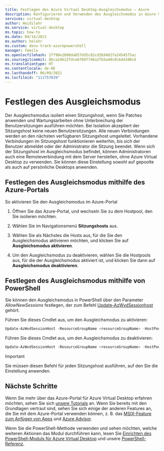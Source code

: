 ```yaml
---
title: Festlegen des Azure Virtual Desktop-Ausgleichsmodus – Azure
description: Konfigurieren und Verwenden des Ausgleichsmodus in Azure Virtual Desktop.
services: virtual-desktop
author: Heidilohr
ms.service: virtual-desktop
ms.topic: how-to
ms.date: 04/14/2021
ms.author: helohr
ms.custom: devx-track-azurepowershell
manager: femila
ms.openlocfilehash: 2ff90e2800da857dd5c82cd3b9402fa2454575ac
ms.sourcegitcommit: 8bca2d622fdce67b07746a2fb5a40c0c644100c6
ms.translationtype: HT
ms.contentlocale: de-DE
ms.lasthandoff: 06/09/2021
ms.locfileid: "111757839"
---
```

# <a name="set-drain-mode"></a>Festlegen des Ausgleichsmodus

Der Ausgleichsmodus isoliert einen Sitzungshost, wenn Sie Patches anwenden und Wartungsarbeiten ohne Unterbrechung der Benutzersitzungen ausführen möchten. Bei Isolation akzeptiert der Sitzungshost keine neuen Benutzersitzungen. Alle neuen Verbindungen werden an den nächsten verfügbaren Sitzungshost umgeleitet. Vorhandene Verbindungen im Sitzungshost funktionieren weiterhin, bis sich der Benutzer abmeldet oder der Administrator die Sitzung beendet. Wenn sich der Sitzungshost im Ausgleichsmodus befindet, können Administratoren auch eine Remoteverbindung mit dem Server herstellen, ohne Azure Virtual Desktop zu verwenden. Sie können diese Einstellung sowohl auf gepoolte als auch auf persönliche Desktops anwenden.

## <a name="set-drain-mode-using-the-azure-portal"></a>Festlegen des Ausgleichsmodus mithilfe des Azure-Portals

So aktivieren Sie den Ausgleichsmodus im Azure-Portal

1. Öffnen Sie das Azure-Portal, und wechseln Sie zu dem Hostpool, den Sie isolieren möchten.

2. Wählen Sie im Navigationsmenü **Sitzungshosts** aus.

3. Wählen Sie als Nächstes die Hosts aus, für die Sie den Ausgleichsmodus aktivieren möchten, und klicken Sie auf **Ausgleichsmodus aktivieren**.

4. Um den Ausgleichsmodus zu deaktivieren, wählen Sie die Hostpools aus, für die der Ausgleichsmodus aktiviert ist, und klicken Sie dann auf **Ausgleichsmodus deaktivieren**.

## <a name="set-drain-mode-using-powershell"></a>Festlegen des Ausgleichsmodus mithilfe von PowerShell

Sie können den Ausgleichsmodus in PowerShell über den Parameter *AllowNewSessions* festlegen, der zum Befehl [Update-AzWvdSessionhost](/powershell/module/az.desktopvirtualization/update-azwvdsessionhost?view=azps-5.8.0&preserve-view=true) gehört.

Führen Sie dieses Cmdlet aus, um den Ausgleichsmodus zu aktivieren:

```powershell
Update-AzWvdSessionHost -ResourceGroupName <resourceGroupName> -HostPoolName <hostpoolname> -Name <hostname> -AllowNewSession:$False
```

Führen Sie dieses Cmdlet aus, um den Ausgleichsmodus zu deaktivieren:

```powershell
Update-AzWvdSessionHost -ResourceGroupName <resourceGroupName> -HostPoolName <hostpoolname> -Name <hostname> -AllowNewSession:$True
```

>[!IMPORTANT]
>Sie müssen diesen Befehl für jeden Sitzungshost ausführen, auf den Sie die Einstellung anwenden.

## <a name="next-steps"></a>Nächste Schritte

Wenn Sie mehr über das Azure-Portal für Azure Virtual Desktop erfahren möchten, sehen Sie sich [unsere Tutorials](create-host-pools-azure-marketplace.md) an. Wenn Sie bereits mit den Grundlagen vertraut sind, sehen Sie sich einige der anderen Features an, die Sie mit dem Azure-Portal verwenden können, z. B. das [MSIX-Feature zum Anfügen von Apps](app-attach-azure-portal.md) und [Azure Advisor](azure-advisor.md).

Wenn Sie die PowerShell-Methode verwenden und sehen möchten, welche weiteren Aktionen das Modul durchführen kann, lesen Sie [Einrichten des PowerShell-Moduls für Azure Virtual Desktop](powershell-module.md) und unsere [PowerShell-Referenz](/powershell/module/az.desktopvirtualization/).
